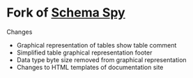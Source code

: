 # Fork of [Schema Spy](http://schemaspy.org/)

Changes
- Graphical representation of tables show table comment
- Simplified table graphical representation footer
- Data type byte size removed from graphical representation
- Changes to HTML templates of documentation site